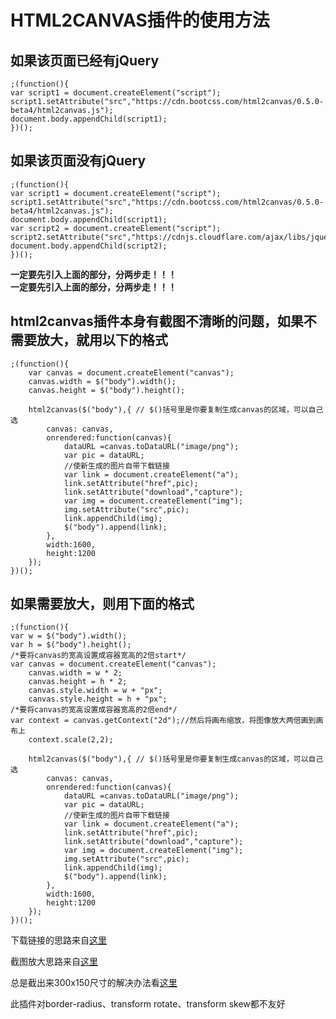 # HTML2CANVAS插件的使用方法

## 如果该页面已经有jQuery

    ;(function(){
    var script1 = document.createElement("script");
    script1.setAttribute("src","https://cdn.bootcss.com/html2canvas/0.5.0-beta4/html2canvas.js");
    document.body.appendChild(script1);
    })();
    
## 如果该页面没有jQuery

    ;(function(){
    var script1 = document.createElement("script");
    script1.setAttribute("src","https://cdn.bootcss.com/html2canvas/0.5.0-beta4/html2canvas.js");
    document.body.appendChild(script1);
    var script2 = document.createElement("script");
    script2.setAttribute("src","https://cdnjs.cloudflare.com/ajax/libs/jquery/3.2.1/jquery.min.js");
    document.body.appendChild(script2);
    })();

**一定要先引入上面的部分，分两步走！！！**    
**一定要先引入上面的部分，分两步走！！！**


## html2canvas插件本身有截图不清晰的问题，如果不需要放大，就用以下的格式

    ;(function(){
        var canvas = document.createElement("canvas");  
        canvas.width = $("body").width();  
        canvas.height = $("body").height();

        html2canvas($("body"),{ // $()括号里是你要复制生成canvas的区域，可以自己选
            canvas: canvas,
            onrendered:function(canvas){
                dataURL =canvas.toDataURL("image/png");
                var pic = dataURL;
                //使新生成的图片自带下载链接
                var link = document.createElement("a");
                link.setAttribute("href",pic);
                link.setAttribute("download","capture");
                var img = document.createElement("img");
                img.setAttribute("src",pic);
                link.appendChild(img);
                $("body").append(link);
            },
            width:1600,
            height:1200
        });
    })();


## 如果需要放大，则用下面的格式

    ;(function(){
    var w = $("body").width();  
    var h = $("body").height();
    /*要将canvas的宽高设置成容器宽高的2倍start*/
    var canvas = document.createElement("canvas");  
        canvas.width = w * 2;  
        canvas.height = h * 2;  
        canvas.style.width = w + "px";  
        canvas.style.height = h + "px";  
    /*要将canvas的宽高设置成容器宽高的2倍end*/
    var context = canvas.getContext("2d");//然后将画布缩放，将图像放大两倍画到画布上  
        context.scale(2,2);  

        html2canvas($("body"),{ // $()括号里是你要复制生成canvas的区域，可以自己选
            canvas: canvas,
            onrendered:function(canvas){
                dataURL =canvas.toDataURL("image/png");
                var pic = dataURL;
                //使新生成的图片自带下载链接
                var link = document.createElement("a");
                link.setAttribute("href",pic);
                link.setAttribute("download","capture");
                var img = document.createElement("img");
                img.setAttribute("src",pic);
                link.appendChild(img);
                $("body").append(link);
            },
            width:1600,
            height:1200
        });
    })();

下载链接的思路来自<a href="http://www.w3school.com.cn/tags/att_a_download.asp" target="_blank">这里</a>

截图放大思路来自<a href="https://blog.csdn.net/z69183787/article/details/76589471" target="_blank">这里</a>

总是截出来300x150尺寸的解决办法看<a href="https://blog.csdn.net/playboyanta123/article/details/79301050" target="_blank">这里</a>

此插件对border-radius、transform rotate、transform skew都不友好

